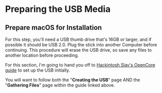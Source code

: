 # Preparing the USB Media

## Prepare macOS for Installation

For this step, you'll need a USB thumb drive that's 16GB or larger, and if possible it should be USB 2.0. Plug the stick into another Computer before continuing. This procedure will erase the USB drive, so save any files to another location before proceeding.

For this section, I'm going to hand you off to [Hackintosh Slav's OpenCore guide](https://desktop.dortania.ml/installer-guide/opencore-efi.html) to set up the USB initially.

You will want to follow both the "**Creating the USB**" page AND the "**Gathering Files**" page within the guide linked above.

